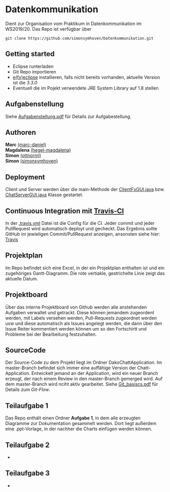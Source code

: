 # Datenkommunikation
Dient zur Organisation vom Praktikum in Datenkommunikation im WS2019/20.
Das Repo ist verfügbar über

```
git clone https://github.com/simonsymhoven/Datenkommunikation.git 
```

## Getting started
- Eclipse runterladen
- Git Repo importieren
- [e(fx)eclipse](https://o7planning.org/de/10619/die-installation-von-efxclipse-in-die-eclipse) installieren, falls nicht bereits vorhanden, aktuelle Version ist die *3.3.0*
- Eventuell die im Pojekt verwendete JRE System Library auf 1.8 stellen

## Aufgabenstellung

Siehe [Aufgabenstellung.pdf](Aufgabenstellung_Studienarbeit_Datenkommunikation_WS_19_20.pdf) für Details zur Aufgabestellung.

## Authoren
**Marc** [(marc-daniel)](https://github.com/marc-daniel)<br>
**Magdalena** [(hegel-magdalena)](https://github.com/hegel-magdalena)<br>
**Simon** [(ottnorml)](https://github.com/ottnorml) <br>
**Simon** [(simonsymhoven)](https://github.com/simonsymhoven) <br> 

## Deployment
Client und Server werden über die main-Methode der [ClientFxGUI.java](DakoChatApplication_Graddle/src/main/java/edu/hm/dako/chat/client/ClientFxGUI.java) bzw. [ChatServerGUI.java](DakoChatApplication_Graddle/src/main/java/edu/hm/dako/chat/server/ChatServerGUI.java) Klasse gestartet.

## Continuous Integration mit [Travis-CI](https://travis-ci.com)
In der [.travis.yml](.travis.yml) Datei ist die Config für die CI. Jeder commit und jeder PullRequest wird automatisch deployt und gecheckt. Das Ergebnis sollte GitHub im jewieligen Commit/PullRequest anzeigen, ansonsten siehe hier: [Travis](https://travis-ci.com/simonsymhoven/Datenkommunikation)

## Projektplan
Im Repo befindet sich eine Excel, in der ein Projektplan enthalten ist und ein zugehöriges Gantt-Diagramm. Die rote vertiakle, gestrichelte Linie zeigt das aktuelle Datum.

## Projektboard
Über das interne Projektboard von Github werden alle anstehenden Aufgaben verwaltet und getrackt. Diese können jemandem zugeordent werden, mit Labels versehen werden, Pull-Requests zugeordnet werden usw und diese automatisch als Issues angelegt werden, die dann über den Issue Reiter kommentiert werden können um so den Fortschirtt und Probleme bei der Bearbeitung festzuhalten.

## SourceCode
Der Source-Code zu dem Projekt liegt im Ordner DakoChattApplication.
Im master-Branch befindet sich immer eine auffähige Version der Chatt-Application. Entwickelt jemand an der Application, wird ein neuer Branch erzeugt, der nach einem Review in den master-Branch gemerged wird. Auf dem master-Branch wird nciht aktiv gearbeitet. Siehe [Git_basiscs.pdf](Git_basics.pdf) für Details zum *Git-Flow*.

## Teilaufgabe 1
Das Repo enthält einen Ordner **Aufgabe 1**, in dem alle erzeugten Diagramme zur Dokumentation gesammelt werden. Dort liegt außerdem eine .ppt-Vorlage, in der nachher die Charts einfügen werden können.

## Teilaufgabe 2
-

## Teilaufgabe 3
-

